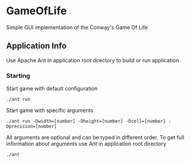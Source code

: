 # GameOfLife
Simple GUI implementation of the Conway's Game Of Life
## Application Info
Use Apache Ant in application root directory to build or run application
### Starting 
Start game with default configuration

```
./ant run
```

Start game with specific arguments

```
./ant run -Dwidth=[number] -Dheight=[number] -Dcell=[number] -Dprecision=[number]
```

All arguments are optional and can be typed in different order. To get full information about arguments use Ant in application root directory

```
./ant
```
